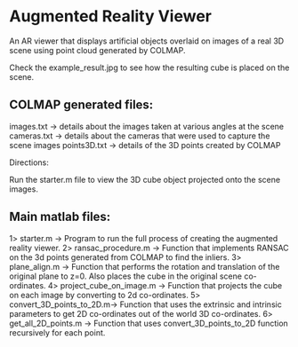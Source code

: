 # Augmented Reality Viewer
An AR viewer that displays artificial objects overlaid on images of a real 3D scene using point cloud generated by COLMAP.


Check the example_result.jpg to see how the resulting cube is placed on the scene.

COLMAP generated files:
-----------------------
images.txt -> details about the images taken at various angles at the scene
cameras.txt -> details about the cameras that were used to capture the scene images
points3D.txt -> details of the 3D points created by COLMAP

Directions:

Run the starter.m file to view the 3D cube object projected onto the scene images.

Main matlab files:
------------------
1> starter.m -> Program to run the full process of creating the augmented reality viewer.
2> ransac_procedure.m -> Function that implements RANSAC on the 3d points generated from COLMAP to find the inliers.
3> plane_align.m -> Function that performs the rotation and translation of the original plane to z=0. Also places the cube in the original scene co-ordinates.
4> project_cube_on_image.m -> Function that projects the cube on each image by converting to 2d co-ordinates.
5> convert_3D_points_to_2D.m-> Function that uses the extrinsic and intrinsic parameters to get 2D co-ordinates out of the world 3D co-ordinates.
6> get_all_2D_points.m -> Function that uses convert_3D_points_to_2D function recursively for each point.
